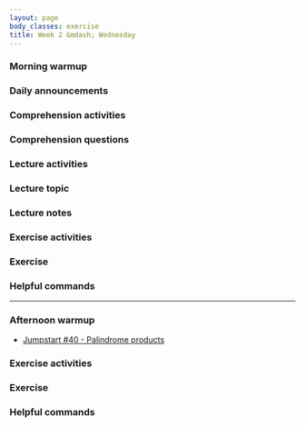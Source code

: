 ```yaml
---
layout: page
body_classes: exercise
title: Week 2 &mdash; Wednesday
---
```


### Morning warmup
### Daily announcements
### Comprehension activities
### Comprehension questions
### Lecture activities
### Lecture topic
### Lecture notes
### Exercise activities
### Exercise
### Helpful commands

***

### Afternoon warmup

* [Jumpstart #40 - Palindrome products](https://github.com/JumpstartLab/warmup-exercises/tree/master/40-palindrome-products)

### Exercise activities
### Exercise
### Helpful commands